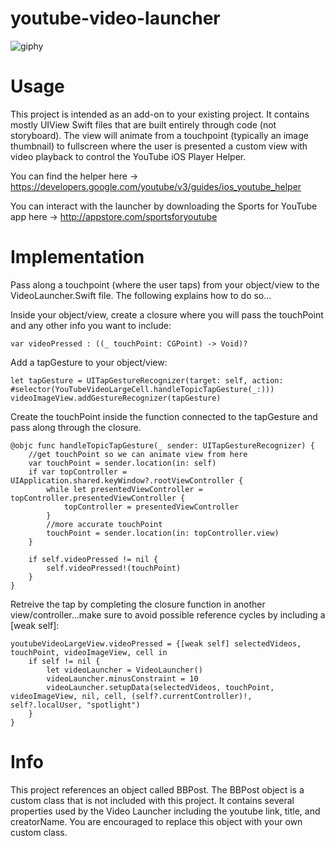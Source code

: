 # youtube-video-launcher
![giphy](https://user-images.githubusercontent.com/35378117/40332105-ceda7a4c-5d20-11e8-9b6a-e7ba888d0de7.gif)


# Usage
This project is intended as an add-on to your existing project. It contains mostly UIView Swift files that are built entirely through code (not storyboard). The view will animate from a touchpoint (typically an image thumbnail) to fullscreen where the user is presented a custom view with video playback to control the YouTube iOS Player Helper. 

You can find the helper here -> https://developers.google.com/youtube/v3/guides/ios_youtube_helper

You can interact with the launcher by downloading the Sports for YouTube app here -> http://appstore.com/sportsforyoutube

# Implementation
Pass along a touchpoint (where the user taps) from your object/view to the VideoLauncher.Swift file. The following explains how to do so...

Inside your object/view, create a closure where you will pass the touchPoint and any other info you want to include:
```
var videoPressed : ((_ touchPoint: CGPoint) -> Void)?
```

Add a tapGesture to your object/view:
```
let tapGesture = UITapGestureRecognizer(target: self, action: #selector(YouTubeVideoLargeCell.handleTopicTapGesture(_:)))
videoImageView.addGestureRecognizer(tapGesture)
```

Create the touchPoint inside the function connected to the tapGesture and pass along through the closure.
```
@objc func handleTopicTapGesture(_ sender: UITapGestureRecognizer) {
    //get touchPoint so we can animate view from here
    var touchPoint = sender.location(in: self)
    if var topController = UIApplication.shared.keyWindow?.rootViewController {
        while let presentedViewController = topController.presentedViewController {
            topController = presentedViewController
        }
        //more accurate touchPoint
        touchPoint = sender.location(in: topController.view)
    }

    if self.videoPressed != nil {
        self.videoPressed!(touchPoint)
    }
}
```

Retreive the tap by completing the closure function in another view/controller...make sure to avoid possible reference cycles by including a [weak self]:
```
youtubeVideoLargeView.videoPressed = {[weak self] selectedVideos, touchPoint, videoImageView, cell in
    if self != nil {
        let videoLauncher = VideoLauncher()
        videoLauncher.minusConstraint = 10
        videoLauncher.setupData(selectedVideos, touchPoint, videoImageView, nil, cell, (self?.currentController)!, self?.localUser, "spotlight")
    }
}
```

# Info
This project references an object called BBPost. The BBPost object is a custom class that is not included with this project. It contains several properties used by the Video Launcher including the youtube link, title, and creatorName. You are encouraged to replace this object with your own custom class.

